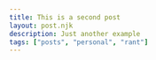 ```yaml
---
title: This is a second post
layout: post.njk
description: Just another example
tags: ["posts", "personal", "rant"]
---
```


#
